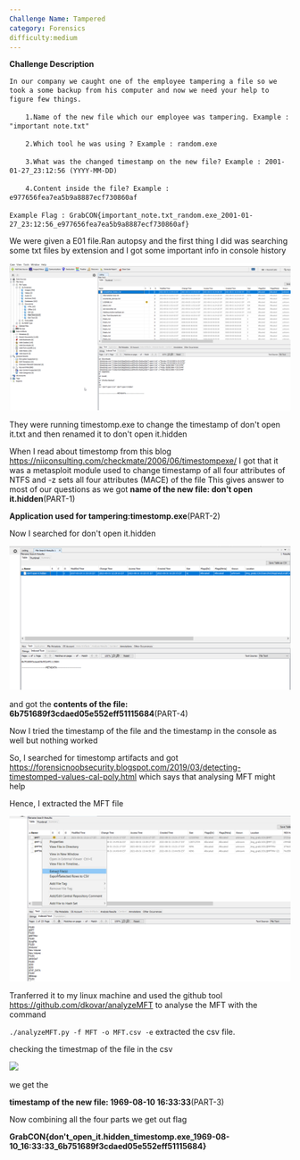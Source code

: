 ```yaml
---
Challenge Name: Tampered
category: Forensics
difficulty:medium
---
```


**Challenge Description**
```
In our company we caught one of the employee tampering a file so we took a some backup from his computer and now we need your help to figure few things.

    1.Name of the new file which our employee was tampering. Example : "important note.txt"

    2.Which tool he was using ? Example : random.exe

    3.What was the changed timestamp on the new file? Example : 2001-01-27_23:12:56 (YYYY-MM-DD)

    4.Content inside the file? Example : e977656fea7ea5b9a8887ecf730860af

Example Flag : GrabCON{important_note.txt_random.exe_2001-01-27_23:12:56_e977656fea7ea5b9a8887ecf730860af}
```



We were given a E01 file.Ran autopsy and the first thing I did was searching some txt files by extension and I got some important info in 
console history

![](/tamperd1.png)

They were running timestomp.exe to change the timestamp of don't open it.txt and then renamed it to don't open it.hidden

When I read about timestomp from this blog https://niiconsulting.com/checkmate/2006/06/timestompexe/ 
I got that it was a metasploit module used to change timestamp of all four attributes of NTFS and -z sets all four attributes (MACE) of the file
This gives answer to most of our questions
as we got 
**name of the new file: don't open it.hidden**(PART-1)

**Application used for tampering:timestomp.exe**(PART-2)


Now I searched for don't open it.hidden

![](/tamperd2.png)

and got the **contents of the file: 6b751689f3cdaed05e552eff51115684**(PART-4)

Now I tried the timestamp of the file and the timestamp in the console as well but nothing worked

So, I searched for timestomp artifacts and got https://forensicnoobsecurity.blogspot.com/2019/03/detecting-timestomped-values-cal-poly.html
which says that analysing MFT might help

Hence, I extracted the MFT file 

![](/tamperd3.png)

Tranferred it to my linux machine and used the github tool https://github.com/dkovar/analyzeMFT to analyse the MFT with the command

```./analyzeMFT.py -f MFT -o MFT.csv -e``` extracted the csv file.

checking the timestmap of the file in the csv 

![](/tamperd4.png)

we get the 

**timestamp of the new file: 1969-08-10 16:33:33**(PART-3)

Now combining all the four parts we get out flag

**GrabCON{don't_open_it.hidden_timestomp.exe_1969-08-10_16:33:33_6b751689f3cdaed05e552eff51115684}**


